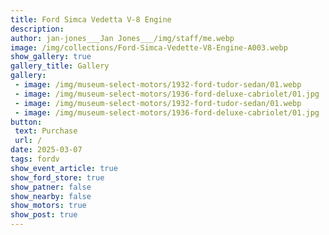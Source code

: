 ```yaml
---
title: Ford Simca Vedetta V-8 Engine
description: 
author: jan-jones___Jan Jones___/img/staff/me.webp
image: /img/collections/Ford-Simca-Vedette-V8-Engine-A003.webp
show_gallery: true
gallery_title: Gallery
gallery:
 - image: /img/museum-select-motors/1932-ford-tudor-sedan/01.webp
 - image: /img/museum-select-motors/1936-ford-deluxe-cabriolet/01.jpg
 - image: /img/museum-select-motors/1932-ford-tudor-sedan/01.webp
 - image: /img/museum-select-motors/1936-ford-deluxe-cabriolet/01.jpg
button: 
 text: Purchase
 url: /
date: 2025-03-07
tags: fordv
show_event_article: true
show_ford_store: true
show_patner: false
show_nearby: false
show_motors: true
show_post: true
---
```


